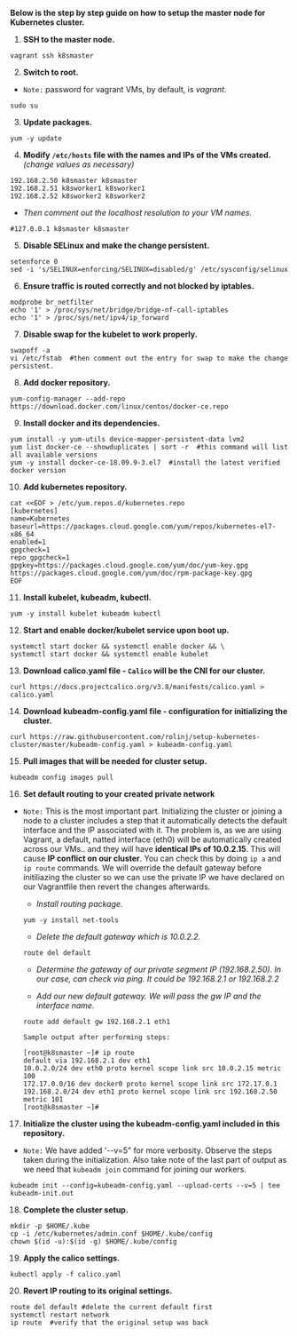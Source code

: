 **Below is the step by step guide on how to setup the master node for Kubernetes cluster.**

1. **SSH to the master node.**
```
vagrant ssh k8smaster
```

2. **Switch to root.**
- `Note:` password for vagrant VMs, by default, is *vagrant*.
```
sudo su
```

3. **Update packages.**
```
yum -y update
```

4. **Modify `/etc/hosts` file with the names and IPs of the VMs created.** *(change values as necessary)*
```
192.168.2.50 k8smaster k8smaster
192.168.2.51 k8sworker1 k8sworker1
192.168.2.52 k8sworker2 k8sworker2 
```

- *Then comment out the localhost resolution to your VM names.*
```
#127.0.0.1 k8smaster k8smaster 
```

5. **Disable SELinux and make the change persistent.**
```
setenforce 0
sed -i 's/SELINUX=enforcing/SELINUX=disabled/g' /etc/sysconfig/selinux
```

6. **Ensure traffic is routed correctly and not blocked by iptables.**
``` 
modprobe br_netfilter
echo '1' > /proc/sys/net/bridge/bridge-nf-call-iptables 
echo '1' > /proc/sys/net/ipv4/ip_forward
```

7. **Disable swap for the kubelet to work properly.**
``` 
swapoff -a
vi /etc/fstab  #then comment out the entry for swap to make the change persistent.
```

8. **Add docker repository.**
```
yum-config-manager --add-repo https://download.docker.com/linux/centos/docker-ce.repo
```

9. **Install docker and its dependencies.**
```
yum install -y yum-utils device-mapper-persistent-data lvm2 
yum list docker-ce --showduplicates | sort -r  #this command will list all available versions
yum -y install docker-ce-18.09.9-3.el7  #install the latest verified docker version
```

10. **Add kubernetes repository.**
``` 
cat <<EOF > /etc/yum.repos.d/kubernetes.repo
[kubernetes]
name=Kubernetes
baseurl=https://packages.cloud.google.com/yum/repos/kubernetes-el7-x86_64
enabled=1
gpgcheck=1
repo_gpgcheck=1
gpgkey=https://packages.cloud.google.com/yum/doc/yum-key.gpg https://packages.cloud.google.com/yum/doc/rpm-package-key.gpg
EOF
```

11. **Install kubelet, kubeadm, kubectl.**
```
yum -y install kubelet kubeadm kubectl
```

12. **Start and enable docker/kubelet service upon boot up.**
```
systemctl start docker && systemctl enable docker && \
systemctl start docker && systemctl enable kubelet
```

13. **Download calico.yaml file - `Calico` will be the CNI for our cluster.**
```
curl https://docs.projectcalico.org/v3.8/manifests/calico.yaml > calico.yaml
```

14. **Download kubeadm-config.yaml file - configuration for initializing the cluster.**
```
curl https://raw.githubusercontent.com/rolinj/setup-kubernetes-cluster/master/kubeadm-config.yaml > kubeadm-config.yaml
```

15. **Pull images that will be needed for cluster setup.**
```
kubeadm config images pull
```

16. **Set default routing to your created private network**
- `Note:` This is the most important part. Initializing the cluster or joining a node to a cluster includes a step that it automatically detects the default interface and the IP associated with it.
The problem is, as we are using Vagrant, a default, natted interface (eth0) will be 
automatically created across our VMs.. and they will have **identical IPs of 10.0.2.15**.
This will cause **IP conflict on our cluster**.
You can check this by doing `ip a` and `ip route` commands.
We will override the default gateway before initiliazing the cluster so we can use the private IP we have declared on our Vagrantfile then revert the changes afterwards. 

  - *Install routing package.*
  ```
  yum -y install net-tools
  ```

  - *Delete the default gateway which is 10.0.2.2.*
  ```
  route del default
  ```

  - *Determine the gateway of our private segment IP (192.168.2.50). In our case, can check via ping. It could be 192.168.2.1 or 192.168.2.2*

  - *Add our new default gateway. We will pass the gw IP and the interface name.*
  ```
  route add default gw 192.168.2.1 eth1
  ```

  `Sample output after performing steps:`
  ```
  [root@k8smaster ~]# ip route
  default via 192.168.2.1 dev eth1 
  10.0.2.0/24 dev eth0 proto kernel scope link src 10.0.2.15 metric 100 
  172.17.0.0/16 dev docker0 proto kernel scope link src 172.17.0.1 
  192.168.2.0/24 dev eth1 proto kernel scope link src 192.168.2.50 metric 101 
  [root@k8smaster ~]#
  ```

17. **Initialize the cluster using the kubeadm-config.yaml included in this repository.**
- `Note:` We have added '--v=5" for more verbosity. Observe the steps taken during the initialization.
Also take note of the last part of output as we need that `kubeadm join` command for joining our workers.
```
kubeadm init --config=kubeadm-config.yaml --upload-certs --v=5 | tee kubeadm-init.out
```

18. **Complete the cluster setup.**
```
mkdir -p $HOME/.kube
cp -i /etc/kubernetes/admin.conf $HOME/.kube/config
chown $(id -u):$(id -g) $HOME/.kube/config
```

19. **Apply the calico settings.**
```
kubectl apply -f calico.yaml
```

20. **Revert IP routing to its original settings.**
```
route del default #delete the current default first
systemctl restart network 
ip route  #verify that the original setup was back
```
